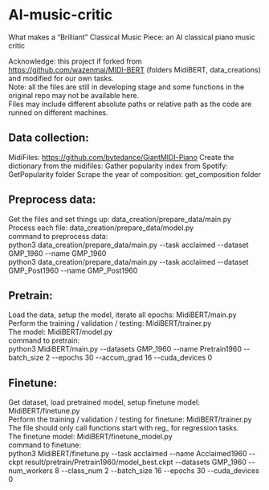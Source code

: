 # AI-music-critic
What makes a “Brilliant” Classical Music Piece: an AI classical piano music critic <br>

Acknowledge: this project if forked from https://github.com/wazenmai/MIDI-BERT (folders MidiBERT, data_creations) and modified for our own tasks.<br>
Note: all the files are still in developing stage and some functions in the original repo may not be available here. <br>
Files may include different absolute paths or relative path as the code are runned on different machines. 

## Data collection:
MidiFiles: https://github.com/bytedance/GiantMIDI-Piano
Create the dictionary from the midifiles: 
Gather popularity index from Spotify: GetPopularity folder
Scrape the year of composition: get_composition folder

## Preprocess data:
Get the files and set things up: data_creation/prepare_data/main.py <br>
Process each file: data_creation/prepare_data/model.py <br>
command to preprocess data: <br>
python3 data_creation/prepare_data/main.py --task acclaimed --dataset GMP_1960 --name GMP_1960 <br>
python3 data_creation/prepare_data/main.py --task acclaimed --dataset GMP_Post1960 --name GMP_Post1960 <br>

## Pretrain:
Load the data, setup the model, iterate all epochs: MidiBERT/main.py <br> 
Perform the training / validation / testing: MidiBERT/trainer.py <br>
The model: MidiBERT/model.py <br>
command to pretrain: <br>
python3 MidiBERT/main.py --datasets GMP_1960 --name Pretrain1960 --batch_size 2 --epochs 30 --accum_grad 16 --cuda_devices 0 <br>

## Finetune:
Get dataset, load pretrained model, setup finetune model: MidiBERT/finetune.py <br>
Perform the training / validation / testing for finetune: MidiBERT/trainer.py The file should only call functions start with reg_ for regression tasks. <br>
The finetune model: MidiBERT/finetune_model.py <br>
command to finetune: <br>
python3 MidiBERT/finetune.py --task acclaimed --name Acclaimed1960 --ckpt result/pretrain/Pretrain1960/model_best.ckpt --datasets GMP_1960 --num_workers 8 --class_num 2 --batch_size 16 --epochs 30 --cuda_devices 0 <br>
